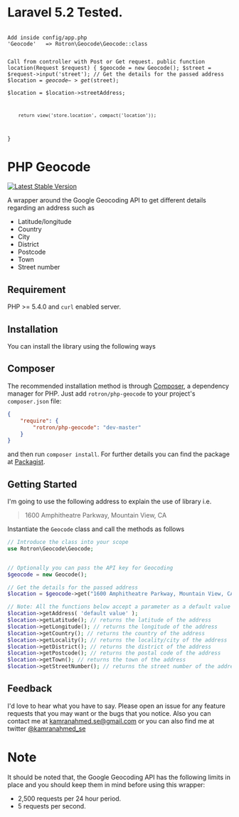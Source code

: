 # Laravel 5.2 Tested.
<code>
Add inside config/app.php
'Geocode'   => Rotron\Geocode\Geocode::class

Call from controller with Post or Get request.
 public function location(Request $request)
 {
        $geocode = new Geocode();
        $street = $request->input('street');
        // Get the details for the passed address
        $location = $geocode->get($street);     
        $location = $location->streetAddress;
     
        return view('store.location', compact('location'));
} 
</code>
# PHP Geocode

[![Latest Stable Version](https://poser.pugx.org/rotron/php-geocode/v/stable.svg)](https://packagist.org/packages/rotron/php-geocode)

A wrapper around the Google Geocoding API to get different details regarding an address such as 
- Latitude/longitude
- Country
- City
- District
- Postcode
- Town
- Street number

## Requirement
PHP >= 5.4.0 and <code>curl</code> enabled server.

## Installation
You can install the library using the following ways

## Composer
The recommended installation method is through <a href="http://getcomposer.org/">Composer</a>, a dependency manager for PHP. Just add <code>rotron/php-geocode</code> to your project's <code>composer.json</code> file:

```json
{
    "require": {
        "rotron/php-geocode": "dev-master"
    }
}
```
and then run <code>composer install</code>. For further details you can find the package at <a href="https://packagist.org/packages/rotron/php-geocode">Packagist</a>.


## Getting Started
I'm going to use the following address to explain the use of library i.e.

>1600 Amphitheatre Parkway, Mountain View, CA

Instantiate the `Geocode` class and call the methods as follows
```php
// Introduce the class into your scope
use Rotron\Geocode\Geocode;


// Optionally you can pass the API key for Geocoding
$geocode = new Geocode();

// Get the details for the passed address
$location = $geocode->get("1600 Amphitheatre Parkway, Mountain View, CA");

// Note: All the functions below accept a parameter as a default value that will be return if the reuqired value isn't found
$location->getAddress( 'default value' ); 
$location->getLatitude(); // returns the latitude of the address
$location->getLongitude(); // returns the longitude of the address
$location->getCountry(); // returns the country of the address
$location->getLocality(); // returns the locality/city of the address
$location->getDistrict(); // returns the district of the address
$location->getPostcode(); // returns the postal code of the address
$location->getTown(); // returns the town of the address
$location->getStreetNumber(); // returns the street number of the address
```

## Feedback
I'd love to hear what you have to say. Please open an issue for any feature requests that you may want or the bugs that you notice. Also you can contact me at <a href="mailto:kamranahmed.se@gmail.com">kamranahmed.se@gmail.com</a> or you can also find me at twitter <a href="http://twitter.com/kamranahmed_se">@kamranahmed_se</a>


# Note
It should be noted that, the Google Geocoding API has the following limits in place and you should keep them in mind before using this wrapper:
- 2,500 requests per 24 hour period.
- 5 requests per second.

